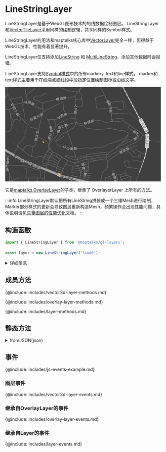 # LineStringLayer

LineStringLayer是基于WebGL图形技术的的线数据绘制图层。 LineStringLayer和[VectorTileLayer](../vector-tile-layer)采用同样的绘制逻辑，共享同样的Symbol样式。

LineStringLayer的用法和maptalks核心库中[VectorLayer](https://maptalks.org/maptalks.js/api/0.x/VectorLayer.html)完全一样，但得益于WebGL技术，性能有着显著提升。

LineStringLayer仅支持添加[LineString](https://maptalks.org/maptalks.js/api/0.x/LineString.html) 和 [MultiLineString](https://maptalks.org/maptalks.js/api/0.x/MultiLineString.html)，添加其他数据时会报错。

LineStringLayer支持[Symbol样式](../../../style/symbols)中的所有marker，text和line样式。 marker和text样式主要用于在线端点或线段中段指定位置绘制图标或沿线文字。

![沿线文字](./assets/line-text.jpg)

它是[maptalks.OverlayLayer](https://maptalks.org/maptalks.js/api/0.x/OverlayLayer.html)的子类，继承了 OverlayerLayer 上所有的方法。

:::info
LineStringLayer默认把所有LineString拼装成一个三维Mesh进行绘制，Marker部分样式的更新会导致图层重新构造Mesh，频繁操作会出现性能问题，具体说明请见[矢量图层的性能优化](../vector-perf)文档。
:::

## 构造函数

```javascript
import { LineStringLayer } from '@maptalks/gl-layers';

const layer = new LineStringLayer('line0');
```
<details><summary>详细信息</summary>
<div>
参数：

* id\* **String** 图层id
* options\* **Object** 配置参数，可选的配置项如下：

| 配置名               |  类型   |  描述                     | 默认值 |
|  ------             | :----:  | ----                      |   :-----------:  |
{@include: includes/vector3d-layer-options.md}
{@include: includes/layer-options.md}

</div>
</details>

## 成员方法

{@include: includes/vector3d-layer-methods.md}

{@include: includes/overlay-layer-methods.md}

{@include: includes/layer-methods.md}

## 静态方法

<details><summary>fromJSON(json)</summary>
<div>
<br/>

从图层的json对象创建一个LineStringLayer对象。

```js
const json = layer.toJSON();

const layerCopied = maptalks.Layer.fromJSON(json);
````

返回：

* LineStringLayer

</div>
</details>

## 事件

{@include: includes/js-events-example.md}

### 图层事件

{@include: includes/vector3d-layer-events.md}

### 继承自OverlayLayer的事件

{@include: includes/overlay-layer-events.md}

### 继承自Layer的事件

{@include: includes/layer-events.md}